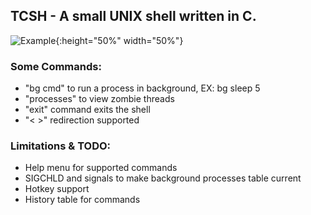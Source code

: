 ## TCSH - A small UNIX shell written in C.

![Example](https://github.com/tmcarmichael/TCSH-Small-UNIX-Shell/blob/master/tcsh_ex.png){:height="50%" width="50%"}

### Some Commands:
- "bg cmd" to run a process in background, EX: bg sleep 5
- "processes" to view zombie threads
- "exit" command exits the shell
- "< >" redirection supported

### Limitations & TODO:
- Help menu for supported commands
- SIGCHLD and signals to make background processes table current
- Hotkey support
- History table for commands
